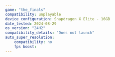 ```yaml
---
game: "the_finals"
compatibility: unplayable
device_configuration: Snapdragon X Elite - 16GB
date_tested: 2024-08-29
os_version: "24H2"
compatibility_details: "Does not launch"
auto_super_resolution:
    compatibility: no
    fps boost: 
---
```

